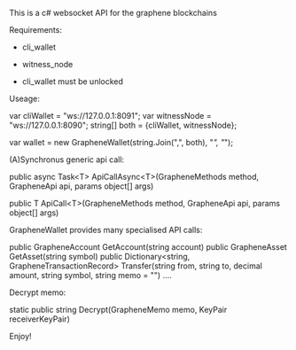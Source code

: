 This is a c# websocket API for the graphene blockchains


Requirements:

* cli_wallet
* witness_node

* cli_wallet must be unlocked

Useage:

var cliWallet = "ws://127.0.0.1:8091";
var witnessNode = "ws://127.0.0.1:8090";
string[] both = {cliWallet, witnessNode};

var wallet = new GrapheneWallet(string.Join(",", both), "*", "*");

(A)Synchronus generic api call:

public async Task&lt;T&gt; ApiCallAsync&lt;T&gt;(GrapheneMethods method, GrapheneApi api, params object[] args)

public T ApiCall&lt;T&gt;(GrapheneMethods method, GrapheneApi api, params object[] args)

GrapheneWallet provides many specialised API calls:

public GrapheneAccount GetAccount(string account)
public GrapheneAsset GetAsset(string symbol)
public Dictionary<string, GrapheneTransactionRecord> Transfer(string from, string to, decimal amount, string symbol, string memo = "")
....

Decrypt memo:

static public string Decrypt(GrapheneMemo memo, KeyPair receiverKeyPair)


Enjoy!
